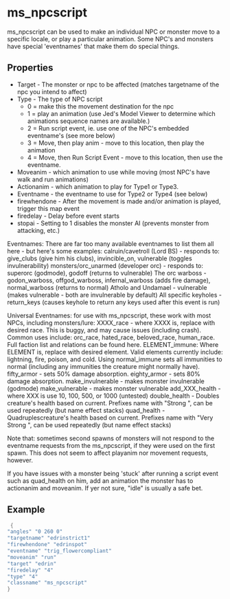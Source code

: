# ms_npcscript

ms_npcscript can be used to make an individual NPC or monster move to a specific locale, or play a particular animation. Some NPC's and monsters have special 'eventnames' that make them do special things.

## Properties

* Target - The monster or npc to be affected (matches targetname of the npc you intend to affect)
* Type - The type of NPC script
    - 0 = make this the movement destination for the npc
    - 1 = play an animation (use Jed's Model Viewer to determine which animations sequence names are available.)
    - 2 = Run script event, ie. use one of the NPC's embedded eventname's (see more below)
    - 3 = Move, then play anim - move to this location, then play the animation
    - 4 = Move, then Run Script Event - move to this location, then use the eventname.
* Moveanim - which animation to use while moving (most NPC's have walk and run animations)
* Actionanim - which animation to play for Type1 or Type3.
* Eventname - the eventname to use for Type2 or Type4 (see below)
* firewhendone - After the movement is made and/or animation is played, trigger this map event
* firedelay - Delay before event starts
* stopai - Setting to 1 disables the monster AI (prevents monster from attacking, etc.)

Eventnames: There are far too many available eventnames to list them all here - but here's some examples:
calruin/cavetroll (Lord BS) - responds to: give_clubs (give him his clubs), invincible_on, vulnerable (toggles invulnerability)
monsters/orc_unarmed (developer orc) - responds to: superorc (godmode), godoff (returns to vulnerable)
The orc warboss - godon_warboss, offgod_warboss, infernal_warboss (adds fire damage), normal_warboss (returns to normal)
Atholo and Undamael - vulnerable (makes vulnerable - both are invulnerable by default)
All specific keyholes - return_keys (causes keyhole to return any keys used after this event is run)

Universal Eventnames:
for use with ms_npcscript, these work with most NPCs, including monsters/lure:
XXXX_race - where XXXX is, replace with desired race. This is buggy, and may cause issues (including crash). Common uses include: orc_race, hated_race, beloved_race, human_race. Full faction list and relations can be found here.
ELEMENT_immune: Where ELEMENT is, replace with desired element. Valid elements currently include: lightning, fire, poison, and cold. Using normal_immune sets all immunities to normal (including any immunities the creature might normally have).
fifty_armor - sets 50% damage absorption.
eighty_armor - sets 80% damage absorption.
make_invulnerable - makes monster invulnerable (godmode)
make_vulnerable - makes monster vulnerable
add_XXX_health - where XXX is use 10, 100, 500, or 1000 (untested)
double_health - Doubles creature's health based on current. Prefixes name with "Strong ", can be used repeatedly (but name effect stacks)
quad_health - Quadruplescreature's health based on current. Prefixes name with "Very Strong ", can be used repeatedly (but name effect stacks)

Note that: sometimes second spawns of monsters will not respond to the eventname requests from the ms_npcscript, if they were used on the first spawn. This does not seem to affect playanim nor movement requests, however.

If you have issues with a monster being 'stuck' after running a script event such as quad_health on him, add an animation the monster has to actionanim and moveanim. If yer not sure, "idle" is usually a safe bet.


## Example

```cpp title="Causes Edrin to freak out when you step on his flowers in Edana." linenums="1"
 {
"angles" "0 260 0"
"targetname" "edrinstrict1"
"firewhendone" "edrinspot"
"eventname" "trig_flowercompliant"
"moveanim" "run"
"target" "edrin"
"firedelay" "4"
"type" "4"
"classname" "ms_npcscript"
}
```